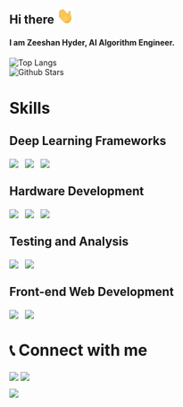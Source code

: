 <h2> Hi there <img src="https://github.com/ABSphreak/ABSphreak/blob/master/gifs/Hi.gif" width="30px"></h2>
<div align="left" width="50">
</div>
</p>

#### I am Zeeshan Hyder, AI Algorithm Engineer.

 
![Top Langs](https://github-readme-stats.vercel.app/api/top-langs/?username=zeeshann1&langs_count=8&theme=prussian&layout=compact&card_width=445)  
![Github Stars](https://github-readme-stats.vercel.app/api?username=zeeshann1&show_icons=true&locale=en&count_private=true&hide=stars&hide_rank=true&custom_title=My%20GitHub%20Stats&disable_animations=true&theme=prussian) 
  
#  Skills
## Deep Learning Frameworks
<p align="left">
      <a href="https://github.com/pytorch/pytorch" target="blank"><img align="center"
      src="https://i0.wp.com/www.marktechpost.com/wp-content/uploads/2020/11/pytorch-logo-dark.png?fit=1025%2C205&ssl=1"
      height="30" /></a>
      &nbsp;
      <a href="https://github.com/tensorflow/tensorflow" target="blank"><img align="center" 
      src="https://analyticsindiamag.com/wp-content/uploads/2018/01/tensorflow-1024x200.png" 
      height="35" /></a>
      &nbsp;
      <a href="https://github.com/onnx/onnx" target="blank"><img align="center" 
      src="https://artwork.lfaidata.foundation/projects/onnx/horizontal/black/onnx-horizontal-black.png" 
      height="30" /></a>
</p>
 
 ## Hardware Development
<p align="left">
      <a href="https://www.arduino.cc/" target="blank"><img align="center" 
      src="http://content.arduino.cc/brand/arduino-color.svg" 
      height="35" /></a>
      &nbsp;
      <a href="https://www.raspberrypi.com/" target="blank"><img align="center" 
      src="http://mastersofmedia.hum.uva.nl/wp-content/uploads/2014/09/raspberry_logo.png" 
      height="35" /></a>
      &nbsp;
      <a href="https://www.intel.com/content/www/us/en/developer/tools/neural-compute-stick/overview.html" target="blank"><img align="center" 
      src="https://pngimg.com/uploads/intel/intel_PNG12.png" 
      height="35" /></a>
      &nbsp;
  </p>
  
   ## Testing and Analysis
<p align="left">
      <a href="https://perfdog.wetest.net/article_detail?id=1&issue_id=0&plat_id=1"><img align="center" 
      src="https://th.bing.com/th/id/R.a3884539d8531bc4f1fbaf5efd4e377b?rik=XN8Xog4gl8pgvA&riu=http%3a%2f%2fwww.downxia.com%2fuploadfiles%2f2020%2f0720%2f20200720015337720.png&ehk=SGjN%2byW2kRLatPkT%2fGIciztLa69mae9BQ%2b4w7Ztif0Y%3d&risl=&pid=ImgRaw&r=0" 
      height="35" /></a>
      &nbsp;
      <a href="https://www.wetest.net/" target="blank"><img align="center" 
      src="https://miro.medium.com/v2/resize:fit:552/1*4dS1r8wh9QIyoFqg7rbSvg.png" 
      height="20" /></a>
      &nbsp;
  </p>
  
  ## Front-end Web Development

<p align="left">
<a href="https://www.gradio.app/" target="blank"><img align="center"
      src="https://img.stackshare.io/service/12683/2KMkheJx_400x400.png"
      height="65" /></a>
 &nbsp;
<a href="https://github.com/streamlit/streamlit" target="blank"><img align="center"
      src="https://upload.wikimedia.org/wikipedia/commons/7/77/Streamlit-logo-primary-colormark-darktext.png"
      height="55" /></a>
 </p>

# 📞 Connect with me
<p align="left">
      <a href="https://www.linkedin.com/in/zeeshan-hyder-496a28123/" target="blank"><img align="center"
            src="https://img.shields.io/badge/LinkedIn-0077B5?style=for-the-badge&logo=linkedin&logoColor=white" /></a>
      <a href="https://github.com/zeeshann1" target="blank"><img align="center"
            src="https://img.shields.io/badge/GitHub-100000?style=for-the-badge&logo=github&logoColor=white" /></a>
 
  </p>
 <p align="left"> 
     <img src= "https://komarev.com/ghpvc/?username=zeeshann1&color=ff69b4&style=flat-square%22%20alt=%22zeeshann1" /> </p>
  
